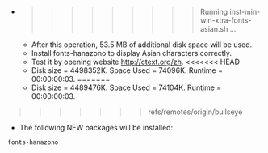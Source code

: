 * >>>>>>>>> Running inst-min-win-xtra-fonts-asian.sh ...
  * After this operation, 53.5 MB of additional disk space will be used.
  * Install fonts-hanazono to display Asian characters correctly.
  * Test it by opening website http://ctext.org/zh.
<<<<<<< HEAD
  * Disk size = 4498352K. Space Used = 74096K. Runtime = 00:00:00:03.
=======
  * Disk size = 4489476K. Space Used = 74104K. Runtime = 00:00:00:03.
>>>>>>> refs/remotes/origin/bullseye
  * The following NEW packages will be installed:
  ```bash
fonts-hanazono
  ```

